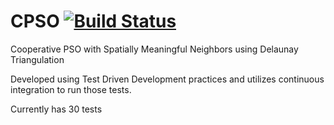 # CPSO   [![Build Status](https://travis-ci.org/peter-wilson/CPSO.svg?branch=develop)](https://travis-ci.org/rippedpants/CPSO)
Cooperative PSO with Spatially Meaningful Neighbors using Delaunay Triangulation

Developed using Test Driven Development practices and utilizes continuous integration to run those tests.

Currently has 30 tests

